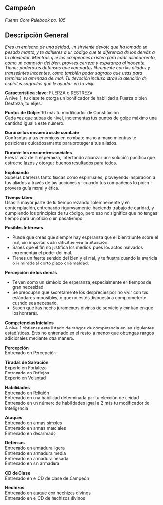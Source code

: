 ## Campeón
*Fuente Core Rulebook pg. 105*
## Descripción General
*Eres un emisario de una deidad, un sirviente devoto que ha tomado un pesado manto, y te adhieres a un código que te diferencia de los demás a tu alrededor. Mientras que los campeones existen para cada alineamiento, como un campeón del bien, provees certeza y esperanza al inocente. Tienes poderosas defensas que compartes libremente con los aliados y transeúntes inocentes, como también poder sagrado que usas para terminar la amenaza del mal. Tu devoción incluso atrae la atención de espíritus sagrados que te ayudan en tu viaje.*  

**Característica clave**: FUERZA o DESTREZA  
A nivel 1, tu clase te otorga un bonificador de habilidad a Fuerza o bien Destreza, tu elijes.  

**Puntos de Golpe**: 10 más tu modificador de Constitución  
Cada vez que subas de nivel, incrementas tus puntos de golpe máximo una cantidad igual a este número.  

**Durante los encuentros de combate**  
Confrontas a tus enemigos en combate mano a mano mientras te posicionas cuidadosamente para proteger a tus aliados.  

**Durante los encuentros sociales**  
Eres la voz de la esperanza, intentando alcanzar una solución pacífica que estreche lazos y otorgue buenos resultados para todos.  

**Explorando**  
Superas barreras tanto físicas como espirituales, proveyendo inspiración a tus aliados a través de tus acciones y- cuando tus compañeros lo piden - provees guía moral y ética.  

**Tiempo Libre**  
Usas la mayor parte de tu tiempo rezando solemnemente y en contemplación, entrenando rigurosamente, haciendo trabajo de caridad, y cumpliendo los principios de tu código, pero eso no significa que no tengas tiempo para un oficio o un pasatiempo.  

**Posibles Intereses**  
* Puede que creas que siempre hay esperanza que el bien triunfe sobre el mal, sin importar cuán difícil se vea la situación.  
* Sabes que el fin no justifica los medios, pues los actos malvados incrementan el poder del mal.  
* Tienes un fuerte sentido del bien y el mal, y te frustra cuando la avaricia o la mirada al corto plazo cría maldad.  

**Percepción de los demás**  
* Te ven como un símbolo de esperanza, especialmente en tiempos de gran necesidad.  
* Se preocupan que secretamente los desprecies por no vivir con tus estándares imposibles, o que no estés dispuesto a comprometerte cuando sea necesario.  
* Saben que has hecho juramentos divinos de servicio y confían en que los honrarás.  

**Competencias Iniciales**  
A nivel 1 obtienes este listado de rangos de competencia en las siguientes estadísticas. Eres no entrenado en el resto, a menos que obtengas rangos adicionales mediante otra manera.    

**Percepción**  
Entrenado en Percepción  

**Tiradas de Salvación**  
Experto en Fortaleza  
Entrenado en Reflejos  
Experto en Voluntad  

**Habilidades**  
Entrenado en Religión  
Entrenado en una habilidad determinada por tu elección de deidad  
Entrenado en un número de habilidades igual a 2 más tu modificador de Inteligencia  

**Ataques**  
Entrenado en armas simples  
Entrenado en armas marciales  
Entrenado en desarmado  

**Defensas**  
Entrenado en armadura ligera  
Entrenado en armadura media  
Entrenado en armadura pesada  
Entrenado en sin armadura  

**CD de Clase**  
Entrenado en el CD de clase de Campeón  

**Hechizos**  
Entrenado en ataque con hechizos divinos  
Entrenado en el CD de hechizos divinos  
